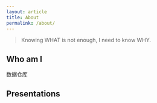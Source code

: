 ```yaml
---
layout: article
title: About
permalink: /about/
---
```


> Knowing WHAT is not enough, I need to know WHY.


## Who am I

数据仓库


## Presentations







